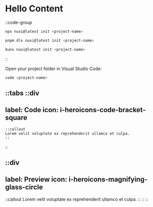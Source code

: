 # Hello Content

::code-group

```bash [npx]
npx nuxi@latest init <project-name>
```

```bash [pnpm]
pnpm dlx nuxi@latest init <project-name>
```

```bash [bun]
bunx nuxi@latest init <project-name>
```

::

Open your project folder in Visual Studio Code:

```bash [Terminal]
code <project-name>
```

::tabs
  ::div
  ---
  label: Code
  icon: i-heroicons-code-bracket-square
  ---

  ```mdc
  ::callout
  Lorem velit voluptate ex reprehenderit ullamco et culpa.
  ::
  ```
  ::

  ::div
  ---
  label: Preview
  icon: i-heroicons-magnifying-glass-circle
  ---

  ::callout
  Lorem velit voluptate ex reprehenderit ullamco et culpa.
  ::
  ::
::

